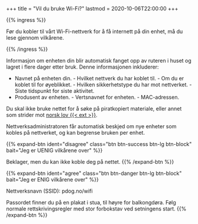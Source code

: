 +++
title = "Vil du bruke Wi-Fi?"
lastmod = 2020-10-06T22:00:00
+++

{{% ingress %}}

Før du kobler til vårt Wi-Fi-nettverk for å få internett på din enhet, må du lese gjennom
vilkårene.

{{% /ingress %}}

Informasjon om enheten din blir automatisk fanget opp av ruteren i huset og lagret i flere dager
etter bruk. Denne informasjonen inkluderer:

- Navnet på enheten din. - Hvilket nettverk du har koblet til. - Om du er koblet til for
øyeblikket. - Hvilken sikkerhetstype du har mot nettverket. - Siste tidspunkt for siste aktivitet.
- Produsent av enheten. - Vertsnavnet for enheten. - MAC-adressen.

Du skal ikke bruke nettet for å søke på piratkopiert materiale, eller annet som strider mot [norsk
lov {{< ext >}}](https://lovdata.no).

Nettverksadministratoren får automatisk beskjed om nye enheter som kobles på nettverket, og kan
begrense bruken per enhet.

{{% expand-btn
    ident="disagree"
    class="btn btn-success btn-lg btn-block"
    bait="Jeg er UENIG vilkårene over"
%}}

Beklager, men du kan ikke koble deg på nettet. {{% /expand-btn %}}

{{% expand-btn
    ident="agree"
    class="btn btn-danger btn-lg btn-block"
    bait="Jeg er ENIG vilkårene over"
%}}

Nettverksnavn (SSID): pdog.no/wifi

Passordet finner du på en plakat i stua, til høyre for balkongdøra. Følg normale
rettskrivingsregler med stor forbokstav ved setningens start. {{% /expand-btn %}}
